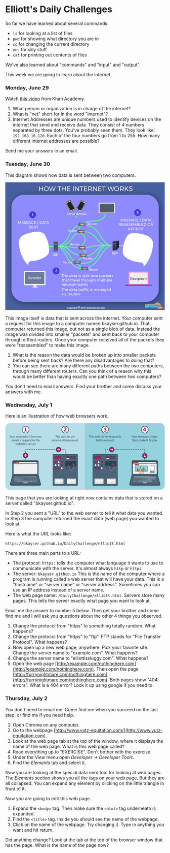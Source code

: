 # Elliott's Daily Challenges

So far we have learned about several commands:

* `ls` for looking at a list of files
* `pwd` for showing what directory you are in
* `cd` for changing the current directory
* `yes` for silly stuff
* `cat` for printing out contents of files

We've also learned about "commands" and "input" and "output".

This week we are going to learn about the internet.

### Monday, June 29

Watch [this video](https://www.khanacademy.org/computing/computer-science/computers-and-internet-code-org/internet-works-intro/v/what-is-the-internet) from Khan Academy.

1. What person or organization is in charge of the internet?
2. What is "net" short for in the word "internet"?
3. Internet Addresses are unique numbers used to identify devices on the internet that send and receive data.  They consist of 4 numbers separated by three dots. You've probably seen them.  They look like: `192.168.16.120`. Each of the four numbers go from 1 to 255.  How many different internet addresses are possible?

Send me your answers in an email.


### Tuesday, June 30

This diagram shows how data is sent between two computers. 

![How it works](images/MOC_GIFO_INTERNET.gif)

This image itself is data that is sent across the internet.  Your computer
sent a request for this image to a computer named bkayser.github.io.
That computer returned this image, but not as a single blob of data.
Instead the image was divided into smaller "packets" and sent back to
your computer through diffent routers.  Once your computer received all of the packets they were "reassembled" to make this image.

1. What is the reason the data would be broken up into smaller packets before being sent back?  Are there any disadvantages to doing that?
2. You can see there are many different paths between the two computers, through many different routers.  Can you think of a reason why this would be better than having exactly one path between two computers?

You don't need to email answers.  Find your brother and come discuss your answers with me.


### Wednesday, July 1

Here is an illustration of how web browsers work.

![How web servers work](images/how-web-hosting-works.png)

This page that you are looking at right now contains data that is stored on a server called "bkayser.github.io".

In Step 2 you sent a "URL" to the web server to tell it what data you wanted.  In Step 3 the computer returned the exact data (web page) you wanted to look at.

Here is what the URL looks like:

    https://bkayser.github.io/DailyChallenge/elliott.html

There are three main parts to a URL:

* The protocol: `https:` tells the computer what language it wants to use to communicate with the server.  It's almost always `http` or `https`.
* The server: `bkayser.github.io`  This is the name of the computer where a program is running called a web server that will have your data.  This is a "hostname" or "server name" or "server address".  Sometimes you can use an IP address instead of a server name.
* The web page name: `/DailyChallenge/elliott.html`.  Servers store many pages.  This tells the server exactly what page you want to look at.

Email me the answer to number 5 below.  Then get your brother and come find me and I will ask you questions about the other 4 things you observed.

1. Change the protocol from "https" to something totally random.  What happens?
2. Change the protocol from "https" to "ftp".  FTP stands for "File Transfer Protocol".  What happens?
3. Now open up a new web page, anywhere.  Pick your favorite site.  Change the server name to "example.com".  What happens?
4. Change the server name to "elliottissluggy.com".  What happens?
5. Open the web page [http://example.com/nothinghere.com](http://example.com/nothinghere.com).  Then open the page [http://furrynightmare.com/nothinghere.com](http://furrynightmare.com/nothinghere.com).  Both pages show "404 errors".  What is a 404 error?  Look it up using google if you need to.


### Thursday, July 2

You don't need to email me.  Come find me when you succeed on the last step, or find me if you need help.

1. Open Chrome on any computer.
2. Go to the webpage [http://www.yutz-equitation.com/](http://www.yutz-equitation.com).
3. Look at the web page tab at the top of the window, where it displays the name of the web page.  What is this web page called?
3. Read everything up to "EXERCISE".  Don't bother with the exercise.
4. Under the *View* menu open *Developer -> Developer Tools*.
5. Find the *Elements* tab and select it.

Now you are looking at the special data nerd tool for looking at web pages.  The *Elements* section shows you all the tags on your web page.  But they are all collapsed.  You can expand any element by clicking on the little triangle in front of it.

Now you are going to edit this web page.

1. Expand the `<body>` tag.  Then make sure the `<html>` tag underneath is expanded.
2. Find the `<title>` tag.  Inside you should see the name of the webpage.
3. Click on the name of the webpage.  Try changing it.  Type in anything you want and hit return.

Did anything change?  Look at the tab at the top of the browser window that has the page.  What is the name of the page now?

